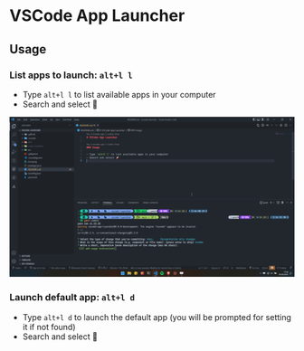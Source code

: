 # VSCode App Launcher

## Usage

### List apps to launch: `alt+l l`

- Type `alt+l l` to list available apps in your computer
- Search and select 🚀

![extension listall gif](listall.gif)

### Launch default app: `alt+l d`

- Type `alt+l d` to launch the default app (you will be prompted for setting it if not found)
- Search and select 🚀
